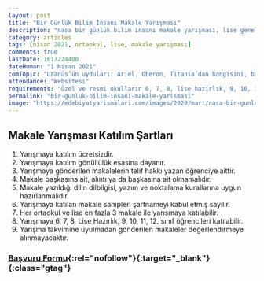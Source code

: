 ```yaml
---
layout: post
title: "Bir Günlük Bilim İnsanı Makale Yarışması"
description: "nasa bir günlük bilim insanı makale yarışması, lise geneli makale yarışması"
category: articles
tags: [nisan 2021, ortaokul, lise, makale yarışması]
comments: true
lastDate: 1617224400    
dateHuman: "1 Nisan 2021"
comTopic: "Uranüs’ün uyduları: Ariel, Oberon, Titania’dan hangisini, bir uzay aracıyla yeniden ziyaret etmeli daha fazla bilgi edinmeliyiz?"
attendance: "Websitesi"
requirements: "Özel ve resmi okulların 6, 7, 8, lise hazırlık, 9, 10, 11 ve 12. sınıfları"
permalink: "bir-gunluk-bilim-insani-makale-yarismasi"
image: "https://edebiyatyarismalari.com/images/2020/mart/nasa-bir-gunluk-bilim-insani-makale-yarismasi.jpg"
---
```


## Makale Yarışması Katılım Şartları
1. Yarışmaya katılım ücretsizdir.
2. Yarışmaya katılım gönüllülük esasına dayanır.
3. Yarışmaya gönderilen makalelerin telif hakkı yazan öğrenciye aittir.
4. Makale başkasına ait, alıntı ya da başkasına ait olmamalıdır.
5. Makale yazıldığı dilin dilbilgisi, yazım ve noktalama kurallarına uygun hazırlanmalıdır.
6. Yarışmaya katılan makale sahipleri şartnameyi kabul etmiş sayılır.
7. Her ortaokul ve lise en fazla 3 makale ile yarışmaya katılabilir.
8. Yarışmaya 6, 7, 8, Lise Hazırlık, 9, 10, 11, 12. sınıf öğrencileri katılabilir.
9. Yarışma takvimine uyulmadan gönderilen makaleler değerlendirmeye alınmayacaktır.

### [Başvuru Formu](http://www.eyuboglu.k12.tr/tr/akademik-hayat/etkinlikler/scientist-for-a-day/2021/?ref=edebiyatyarismalari.com){:rel="nofollow"}{:target="_blank"}{:class="gtag"}